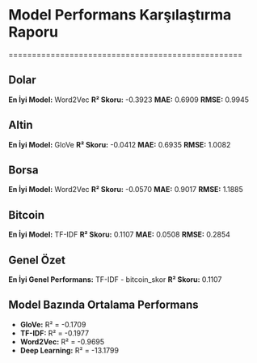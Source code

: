 # Model Performans Karşılaştırma Raporu
==================================================

## Dolar
**En İyi Model:** Word2Vec
**R² Skoru:** -0.3923
**MAE:** 0.6909
**RMSE:** 0.9945

## Altin
**En İyi Model:** GloVe
**R² Skoru:** -0.0412
**MAE:** 0.6935
**RMSE:** 1.0082

## Borsa
**En İyi Model:** Word2Vec
**R² Skoru:** -0.0570
**MAE:** 0.9017
**RMSE:** 1.1885

## Bitcoin
**En İyi Model:** TF-IDF
**R² Skoru:** 0.1107
**MAE:** 0.0508
**RMSE:** 0.2854

## Genel Özet
**En İyi Genel Performans:** TF-IDF - bitcoin_skor
**R² Skoru:** 0.1107

## Model Bazında Ortalama Performans
- **GloVe:** R² = -0.1709
- **TF-IDF:** R² = -0.1977
- **Word2Vec:** R² = -0.9695
- **Deep Learning:** R² = -13.1799